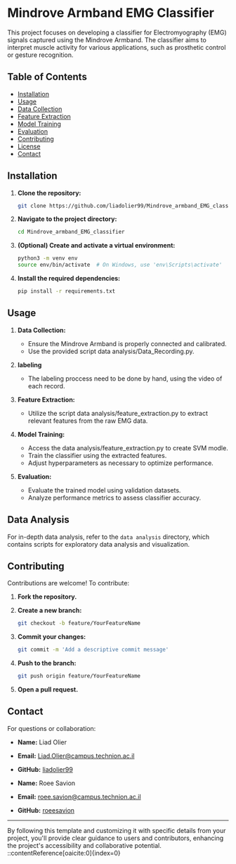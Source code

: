 # Mindrove Armband EMG Classifier

This project focuses on developing a classifier for Electromyography (EMG) signals captured using the Mindrove Armband. The classifier aims to interpret muscle activity for various applications, such as prosthetic control or gesture recognition.

## Table of Contents

- [Installation](#installation)
- [Usage](#usage)
- [Data Collection](#data-collection)
- [Feature Extraction](#feature-extraction)
- [Model Training](#model-training)
- [Evaluation](#evaluation)
- [Contributing](#contributing)
- [License](#license)
- [Contact](#contact)

## Installation

1. **Clone the repository:**

    ```bash
    git clone https://github.com/liadolier99/Mindrove_armband_EMG_classifier.git
    ```

2. **Navigate to the project directory:**

    ```bash
    cd Mindrove_armband_EMG_classifier
    ```

3. **(Optional) Create and activate a virtual environment:**

    ```bash
    python3 -m venv env
    source env/bin/activate  # On Windows, use 'env\Scripts\activate'
    ```

4. **Install the required dependencies:**

    ```bash
    pip install -r requirements.txt
    ```

## Usage

1. **Data Collection:**

    - Ensure the Mindrove Armband is properly connected and calibrated.
    - Use the provided script data analysis/Data_Recording.py.
2. **labeling**

   - The labeling proccess need to be done by hand, using the video of each record.
     
3. **Feature Extraction:**

    - Utilize the script data analysis/feature_extraction.py to extract relevant features from the raw EMG data.

4. **Model Training:**

    - Access the data analysis/feature_extraction.py to create SVM modle.
    - Train the classifier using the extracted features.
    - Adjust hyperparameters as necessary to optimize performance.

4. **Evaluation:**

    - Evaluate the trained model using validation datasets.
    - Analyze performance metrics to assess classifier accuracy.

## Data Analysis

For in-depth data analysis, refer to the `data analysis` directory, which contains scripts  for exploratory data analysis and visualization.

## Contributing

Contributions are welcome! To contribute:

1. **Fork the repository.**
2. **Create a new branch:**

    ```bash
    git checkout -b feature/YourFeatureName
    ```

3. **Commit your changes:**

    ```bash
    git commit -m 'Add a descriptive commit message'
    ```

4. **Push to the branch:**

    ```bash
    git push origin feature/YourFeatureName
    ```

5. **Open a pull request.**


## Contact

For questions or collaboration:

- **Name:** Liad Olier
- **Email:** [Liad.Olier@campus.technion.ac.il](mailto:your.email@example.com)
- **GitHub:** [liadolier99](https://github.com/liadolier99)

- **Name:** Roee Savion
- **Email:** [roee.savion@campus.technion.ac.il](mailto:your.email@example.com)
- **GitHub:** [roeesavion](https://github.com/roeesavion)

---

By following this template and customizing it with specific details from your project, you'll provide clear guidance to users and contributors, enhancing the project's accessibility and collaborative potential.
::contentReference[oaicite:0]{index=0}
 
